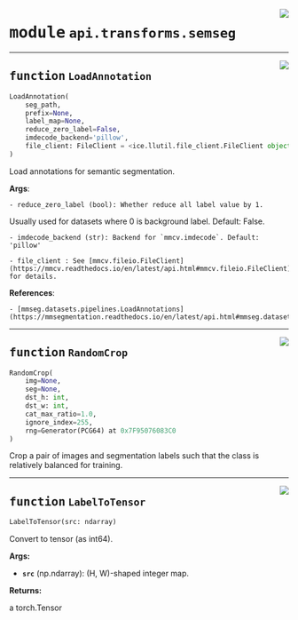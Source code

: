 <!-- markdownlint-disable -->

<a href="https://github.com/tjyuyao/ice-learn/blob/main/ice/api/transforms/semseg.py#L0"><img align="right" style="float:right;" src="https://img.shields.io/badge/-source-cccccc?style=flat-square"></a>

# <kbd>module</kbd> `api.transforms.semseg`







---

<a href="https://github.com/tjyuyao/ice-learn/blob/main/ice/llutil/dictprocess.py#L12"><img align="right" style="float:right;" src="https://img.shields.io/badge/-source-cccccc?style=flat-square"></a>

## <kbd>function</kbd> `LoadAnnotation`

```python
LoadAnnotation(
    seg_path,
    prefix=None,
    label_map=None,
    reduce_zero_label=False,
    imdecode_backend='pillow',
    file_client: FileClient = <ice.llutil.file_client.FileClient object at 0x7f9507610730>
)
```

Load annotations for semantic segmentation.


**Args**:

    - reduce_zero_label (bool): Whether reduce all label value by 1.
 Usually used for datasets where 0 is background label.
 Default: False.

    - imdecode_backend (str): Backend for `mmcv.imdecode`. Default: 'pillow'

    - file_client : See [mmcv.fileio.FileClient](https://mmcv.readthedocs.io/en/latest/api.html#mmcv.fileio.FileClient) for details.


**References**:

    - [mmseg.datasets.pipelines.LoadAnnotations](https://mmsegmentation.readthedocs.io/en/latest/api.html#mmseg.datasets.pipelines.LoadAnnotations)





---

<a href="https://github.com/tjyuyao/ice-learn/blob/main/ice/llutil/dictprocess.py#L58"><img align="right" style="float:right;" src="https://img.shields.io/badge/-source-cccccc?style=flat-square"></a>

## <kbd>function</kbd> `RandomCrop`

```python
RandomCrop(
    img=None,
    seg=None,
    dst_h: int,
    dst_w: int,
    cat_max_ratio=1.0,
    ignore_index=255,
    rng=Generator(PCG64) at 0x7F95076083C0
)
```

Crop a pair of images and segmentation labels such that the class is relatively balanced for training.





---

<a href="https://github.com/tjyuyao/ice-learn/blob/main/ice/llutil/dictprocess.py#L86"><img align="right" style="float:right;" src="https://img.shields.io/badge/-source-cccccc?style=flat-square"></a>

## <kbd>function</kbd> `LabelToTensor`

```python
LabelToTensor(src: ndarray)
```

Convert to tensor (as int64).




**Args:**


 - <b>`src`</b> (np.ndarray):  (H, W)-shaped integer map.




**Returns:**

a torch.Tensor






